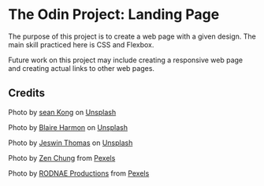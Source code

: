 # The Odin Project: Landing Page

The purpose of this project is to create a web page with a given design. The main skill practiced here is CSS and Flexbox.

Future work on this project may include creating a responsive web page and creating actual links to other web pages. 

## Credits

Photo by <a href="https://unsplash.com/@seankkkkkkkkkkkkkk?utm_source=unsplash&utm_medium=referral&utm_content=creditCopyText">sean Kong</a> on <a href="https://unsplash.com/?utm_source=unsplash&utm_medium=referral&utm_content=creditCopyText">Unsplash</a>

Photo by <a href="https://unsplash.com/@bharmon?utm_source=unsplash&utm_medium=referral&utm_content=creditCopyText">Blaire Harmon</a> on <a href="https://unsplash.com/s/photos/elementary-school-student?utm_source=unsplash&utm_medium=referral&utm_content=creditCopyText">Unsplash</a>
  
Photo by <a href="https://unsplash.com/@jeswinthomas?utm_source=unsplash&utm_medium=referral&utm_content=creditCopyText">Jeswin Thomas</a> on <a href="https://unsplash.com/s/photos/middle-school-student?utm_source=unsplash&utm_medium=referral&utm_content=creditCopyText">Unsplash</a>

Photo by <a href="https://www.pexels.com/@zen-chung?utm_content=attributionCopyText&utm_medium=referral&utm_source=pexels">Zen Chung</a> from <a href="https://www.pexels.com/photo/joyful-diverse-students-giving-high-five-in-park-5537998/?utm_content=attributionCopyText&utm_medium=referral&utm_source=pexels">Pexels</a>

Photo by <a href="https://www.pexels.com/@rodnae-prod?utm_content=attributionCopyText&utm_medium=referral&utm_source=pexels">RODNAE Productions</a> from <a href="https://www.pexels.com/photo/wood-man-people-woman-7713511/?utm_content=attributionCopyText&utm_medium=referral&utm_source=pexels">Pexels</a>
